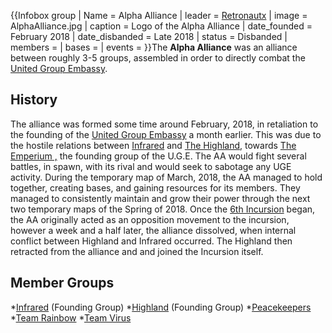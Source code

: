 {{Infobox group
| Name = Alpha Alliance
| leader = [Retronautx](https://2b2t.miraheze.org/wiki/Retronautx)
| image = AlphaAlliance.jpg
| caption = Logo of the Alpha Alliance
| date_founded = February 2018
| date_disbanded = Late 2018
| status = Disbanded
| members =
| bases =
| events =
}}The **Alpha Alliance** was an alliance between roughly 3-5 groups, assembled in order to directly combat the [United Group Embassy](https://2b2t.miraheze.org/wiki/United_Group_Embassy).

## History
The alliance was formed some time around February, 2018, in retaliation to the founding of the [United Group Embassy](https://2b2t.miraheze.org/wiki/United_Group_Embassy) a month earlier. This was due to the hostile relations between [Infrared](https://2b2t.miraheze.org/wiki/Infrared) and [The Highland](https://2b2t.miraheze.org/wiki/The_Highland), towards [The Emperium ,](https://2b2t.miraheze.org/wiki/The_Emperium) the founding group of the U.G.E. The AA would fight several battles, in spawn, with its rival and would seek to sabotage any UGE activity. During the temporary map of March, 2018, the AA managed to hold together, creating bases, and gaining resources for its members. They managed to consistently maintain and grow their power through the next two temporary maps of the Spring of 2018. Once the [6th Incursion](https://2b2t.miraheze.org/wiki/6th_Incursion) began, the AA originally acted as an opposition movement to the incursion, however a week and a half later, the alliance dissolved, when internal conflict between Highland and Infrared occurred. The Highland then retracted from the alliance and and joined the Incursion itself.

## Member Groups
*[Infrared](https://2b2t.miraheze.org/wiki/Infrared) (Founding Group)
*[Highland](https://2b2t.miraheze.org/wiki/Highland) (Founding Group)
*[Peacekeepers](https://2b2t.miraheze.org/wiki/Peacekeepers)
*[Team Rainbow](https://2b2t.miraheze.org/wiki/Team_Rainbow)
*[Team Virus](https://2b2t.miraheze.org/wiki/Team_Virus)